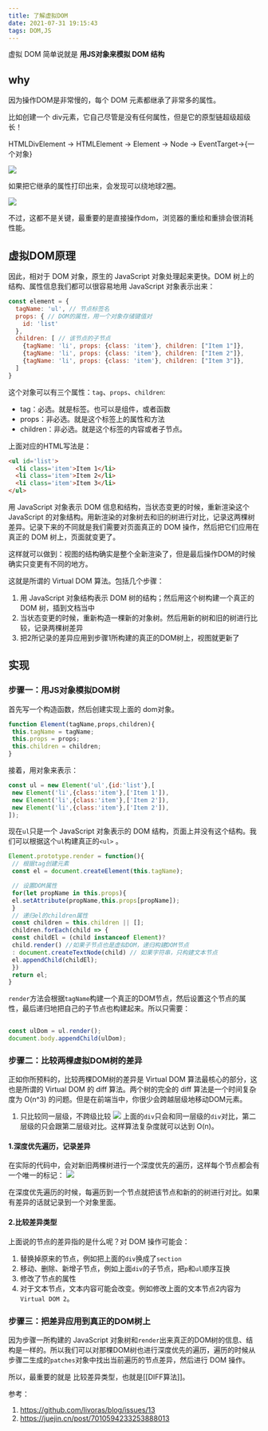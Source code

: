 ```yaml
---
title: 了解虚拟DOM
date: 2021-07-31 19:15:43
tags: DOM,JS
---
```



虚拟 DOM 简单说就是 **用JS对象来模拟 DOM 结构**


## why

因为操作DOM是非常慢的，每个 DOM 元素都继承了非常多的属性。

比如创建一个 div元素，它自己尽管是没有任何属性，但是它的原型链超级超级长！

HTMLDivElement -> HTMLElement -> Element -> Node -> EventTarget->{一个对象}

![](https://raw.githubusercontent.com/liujiaqi222/images/master/pics/20211217150719.png)

如果把它继承的属性打印出来，会发现可以绕地球2圈。

![](https://raw.githubusercontent.com/liujiaqi222/images/master/pics/20211217151132.png)



不过，这都不是关键，最重要的是直接操作dom，浏览器的重绘和重排会很消耗性能。

## 虚拟DOM原理

因此，相对于 DOM 对象，原生的 JavaScript 对象处理起来更快。DOM 树上的结构、属性信息我们都可以很容易地用 JavaScript 对象表示出来：


```js
const element = {
  tagName: 'ul', // 节点标签名
  props: { // DOM的属性，用一个对象存储键值对
    id: 'list'
  },
  children: [ // 该节点的子节点
    {tagName: 'li', props: {class: 'item'}, children: ["Item 1"]},
    {tagName: 'li', props: {class: 'item'}, children: ["Item 2"]},
    {tagName: 'li', props: {class: 'item'}, children: ["Item 3"]},
  ]
}
```


这个对象可以有三个属性：`tag`、`props`、`children`:

-   tag：必选。就是标签。也可以是组件，或者函数
-   props：非必选。就是这个标签上的属性和方法
-   children：非必选。就是这个标签的内容或者子节点。

上面对应的HTML写法是：

```html
<ul id='list'>
  <li class='item'>Item 1</li>
  <li class='item'>Item 2</li>
  <li class='item'>Item 3</li>
</ul>
```


用 JavaScript 对象表示 DOM 信息和结构，当状态变更的时候，重新渲染这个 JavaScript 的对象结构。用新渲染的对象树去和旧的树进行对比，记录这两棵树差异。记录下来的不同就是我们需要对页面真正的 DOM 操作，然后把它们应用在真正的 DOM 树上，页面就变更了。

这样就可以做到：视图的结构确实是整个全新渲染了，但是最后操作DOM的时候确实只变更有不同的地方。

这就是所谓的 Virtual DOM 算法。包括几个步骤：

1.  用 JavaScript 对象结构表示 DOM 树的结构；然后用这个树构建一个真正的 DOM 树，插到文档当中
2.  当状态变更的时候，重新构造一棵新的对象树。然后用新的树和旧的树进行比较，记录两棵树差异
3.  把2所记录的差异应用到步骤1所构建的真正的DOM树上，视图就更新了


## 实现

### 步骤一：用JS对象模拟DOM树

首先写一个构造函数，然后创建实现上面的 dom对象。

```js
function Element(tagName,props,children){
 this.tagName = tagName;
 this.props = props;
 this.children = children;
}

```

接着，用对象来表示：

```js
const ul = new Element('ul',{id:'list'},[
 new Element('li',{class:'item'},['Item 1']),
 new Element('li',{class:'item'},['Item 2']),
 new Element('li',{class:'item'},['Item 2']),
]);
```

现在`ul`只是一个 JavaScript 对象表示的 DOM 结构，页面上并没有这个结构。我们可以根据这个`ul`构建真正的`<ul>` 。

```js
Element.prototype.render = function(){
 // 根据tag创建元素
 const el = document.createElement(this.tagName);

 // 设置DOM属性
 for(let propName in this.props){
 el.setAttribute(propName,this.props[propName]);
 }
 // 递归el的children属性
 const children = this.children || [];
 children.forEach(child => {
 const childEl = (child instanceof Element)?
 child.render() //如果子节点也是虚拟DOM，递归构建DOM节点
 : document.createTextNode(child) // 如果字符串，只构建文本节点
 el.appendChild(childEl);
 })
 return el;
}
```

`render`方法会根据`tagName`构建一个真正的DOM节点，然后设置这个节点的属性，最后递归地把自己的子节点也构建起来。所以只需要：

```js
  
const ulDom = ul.render();
document.body.appendChild(ulDom);

```

### 步骤二：比较两棵虚拟DOM树的差异

正如你所预料的，比较两棵DOM树的差异是 Virtual DOM 算法最核心的部分，这也是所谓的 Virtual DOM 的 diff 算法。两个树的完全的 diff 算法是一个时间复杂度为 O(n^3) 的问题。但是在前端当中，你很少会跨越层级地移动DOM元素。

1.  只比较同一层级，不跨级比较
![](https://raw.githubusercontent.com/liujiaqi222/images/master/pics/20211217160056.png)
上面的`div`只会和同一层级的`div`对比，第二层级的只会跟第二层级对比。这样算法复杂度就可以达到 O(n)。

#### 1.深度优先遍历，记录差异

在实际的代码中，会对新旧两棵树进行一个深度优先的遍历，这样每个节点都会有一个唯一的标记：
![](https://raw.githubusercontent.com/liujiaqi222/images/master/pics/20211217160224.png)

在深度优先遍历的时候，每遍历到一个节点就把该节点和新的的树进行对比。如果有差异的话就记录到一个对象里面。


#### 2.比较差异类型

上面说的节点的差异指的是什么呢？对 DOM 操作可能会：

1.  替换掉原来的节点，例如把上面的`div`换成了`section`
2.  移动、删除、新增子节点，例如上面`div`的子节点，把`p`和`ul`顺序互换
3.  修改了节点的属性
4.  对于文本节点，文本内容可能会改变。例如修改上面的文本节点2内容为`Virtual DOM 2`。

### 步骤三：把差异应用到真正的DOM树上

因为步骤一所构建的 JavaScript 对象树和`render`出来真正的DOM树的信息、结构是一样的。所以我们可以对那棵DOM树也进行深度优先的遍历，遍历的时候从步骤二生成的`patches`对象中找出当前遍历的节点差异，然后进行 DOM 操作。

所以，最重要的就是 比较差异类型，也就是[[DIFF算法]]。

参考：
1. https://github.com/livoras/blog/issues/13
2. https://juejin.cn/post/7010594233253888013
